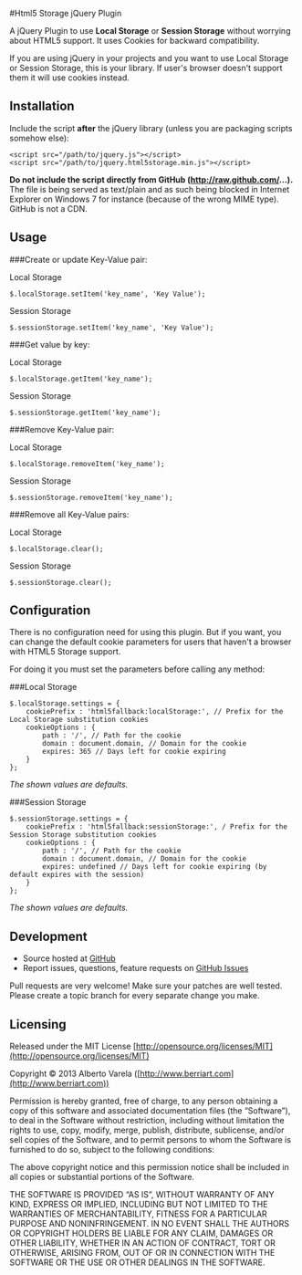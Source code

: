 #Html5 Storage jQuery Plugin 

A jQuery Plugin to use **Local Storage** or **Session Storage** without worrying about HTML5 support. It uses Cookies for backward compatibility.

If you are using jQuery in your projects and you want to use Local Storage or Session Storage, this is your library. If user's browser doesn't support them it will use cookies instead.

## Installation

Include the script **after** the jQuery library (unless you are packaging scripts somehow else):

    <script src="/path/to/jquery.js"></script>
    <script src="/path/to/jquery.html5storage.min.js"></script>

**Do not include the script directly from GitHub (http://raw.github.com/...).** The file is being served as text/plain and as such being blocked in Internet Explorer on Windows 7 for instance (because of the wrong MIME type). GitHub is not a CDN.

## Usage

###Create or update Key-Value pair:

Local Storage

    $.localStorage.setItem('key_name', 'Key Value');

Session Storage

    $.sessionStorage.setItem('key_name', 'Key Value');

###Get value by key:

Local Storage

    $.localStorage.getItem('key_name');

Session Storage

    $.sessionStorage.getItem('key_name');

###Remove Key-Value pair:

Local Storage

    $.localStorage.removeItem('key_name');

Session Storage

    $.sessionStorage.removeItem('key_name');

###Remove all Key-Value pairs:

Local Storage

    $.localStorage.clear();

Session Storage

    $.sessionStorage.clear();

## Configuration

There is no configuration need for using this plugin. But if you want, you can change the default cookie parameters for users that haven't a browser with HTML5 Storage support.

For doing it you must set the parameters before calling any method:

###Local Storage

    $.localStorage.settings = {
        cookiePrefix : 'html5fallback:localStorage:', // Prefix for the Local Storage substitution cookies
        cookieOptions : {
            path : '/', // Path for the cookie
            domain : document.domain, // Domain for the cookie
            expires: 365 // Days left for cookie expiring
        }
	};

*The shown values are defaults.*

###Session Storage

    $.sessionStorage.settings = {
        cookiePrefix : 'html5fallback:sessionStorage:', / Prefix for the Session Storage substitution cookies
        cookieOptions : {
            path : '/', // Path for the cookie
            domain : document.domain, // Domain for the cookie
            expires: undefined // Days left for cookie expiring (by default expires with the session)
        }
	};

*The shown values are defaults.*


## Development

- Source hosted at [GitHub](https://github.com/artberri/jquery-html5storage)
- Report issues, questions, feature requests on [GitHub Issues](https://github.com/artberri/jquery-html5storage/issues)

Pull requests are very welcome! Make sure your patches are well tested. Please create a topic branch for every separate change you make.

## Licensing

Released under the MIT License [http://opensource.org/licenses/MIT](http://opensource.org/licenses/MIT)

Copyright © 2013 Alberto Varela ([http://www.berriart.com](http://www.berriart.com))

Permission is hereby granted, free of charge, to any person obtaining a copy of this software and associated documentation files (the “Software”), to deal in the Software without restriction, including without limitation the rights to use, copy, modify, merge, publish, distribute, sublicense, and/or sell copies of the Software, and to permit persons to whom the Software is furnished to do so, subject to the following conditions:

The above copyright notice and this permission notice shall be included in all copies or substantial portions of the Software.

THE SOFTWARE IS PROVIDED “AS IS”, WITHOUT WARRANTY OF ANY KIND, EXPRESS OR IMPLIED, INCLUDING BUT NOT LIMITED TO THE WARRANTIES OF MERCHANTABILITY, FITNESS FOR A PARTICULAR PURPOSE AND NONINFRINGEMENT. IN NO EVENT SHALL THE AUTHORS OR COPYRIGHT HOLDERS BE LIABLE FOR ANY CLAIM, DAMAGES OR OTHER LIABILITY, WHETHER IN AN ACTION OF CONTRACT, TORT OR OTHERWISE, ARISING FROM, OUT OF OR IN CONNECTION WITH THE SOFTWARE OR THE USE OR OTHER DEALINGS IN THE SOFTWARE.




